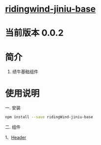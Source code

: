 # [ridingwind-jiniu-base](https://gitee.com/LinQinTao/ridingWind-jiniu-base.git)

# 当前版本 0.0.2

# 简介
1. 绩牛基础组件

# 使用说明

一. 安装

```sh
npm install --save ridingWind-jiniu-base
```

二. 组件

1、[Header](./src/Header/Header.md)
